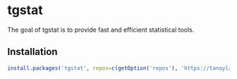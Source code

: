 tgstat
======

The goal of tgstat is to provide fast and efficient statistical tools.

Installation
------------

``` r
install.packages('tgstat', repos=c(getOption('repos'), 'https://tanaylab.bitbucket.io/repo'))
```
